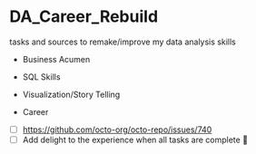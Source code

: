 # DA_Career_Rebuild
tasks and sources to remake/improve my data analysis skills

- Business Acumen

- SQL Skills

- Visualization/Story Telling

- Career

- [ ] https://github.com/octo-org/octo-repo/issues/740
- [ ] Add delight to the experience when all tasks are complete :tada:
